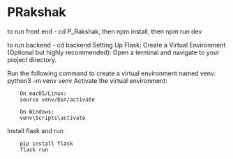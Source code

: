 # PRakshak

to run front end - cd P_Rakshak, then npm install, then npm run dev

to run backend - cd backend
Setting Up Flask:
Create a Virtual Environment (Optional but highly recommended):
Open a terminal and navigate to your project directory.

Run the following command to create a virtual environment named venv:
    python3 -m venv venv
  Activate the virtual environment:

        On macOS/Linux:
        source venv/bin/activate

        On Windows:
        venv\Scripts\activate
  Install flask and run

        pip install flask
        flask run





